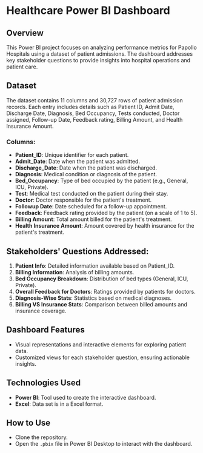 # Healthcare Power BI Dashboard

## Overview
This Power BI project focuses on analyzing performance metrics for Papollo Hospitals using a dataset of patient admissions. The dashboard addresses key stakeholder questions to provide insights into hospital operations and patient care.

## Dataset
The dataset contains 11 columns and 30,727 rows of patient admission records. Each entry includes details such as Patient ID, Admit Date, Discharge Date, Diagnosis, Bed Occupancy, Tests conducted, Doctor assigned, Follow-up Date, Feedback rating, Billing Amount, and Health Insurance Amount.

### Columns:
- **Patient_ID**: Unique identifier for each patient.
- **Admit_Date**: Date when the patient was admitted.
- **Discharge_Date**: Date when the patient was discharged.
- **Diagnosis**: Medical condition or diagnosis of the patient.
- **Bed_Occupancy**: Type of bed occupied by the patient (e.g., General, ICU, Private).
- **Test**: Medical test conducted on the patient during their stay.
- **Doctor**: Doctor responsible for the patient's treatment.
- **Followup Date**: Date scheduled for a follow-up appointment.
- **Feedback**: Feedback rating provided by the patient (on a scale of 1 to 5).
- **Billing Amount**: Total amount billed for the patient's treatment.
- **Health Insurance Amount**: Amount covered by health insurance for the patient's treatment.

## Stakeholders' Questions Addressed:
1. **Patient Info**: Detailed information available based on Patient_ID.
2. **Billing Information**: Analysis of billing amounts.
3. **Bed Occupancy Breakdown**: Distribution of bed types (General, ICU, Private).
4. **Overall Feedback for Doctors**: Ratings provided by patients for doctors.
5. **Diagnosis-Wise Stats**: Statistics based on medical diagnoses.
6. **Billing VS Insurance Stats**: Comparison between billed amounts and insurance coverage.

## Dashboard Features
- Visual representations and interactive elements for exploring patient data.
- Customized views for each stakeholder question, ensuring actionable insights.

## Technologies Used
- **Power BI**: Tool used to create the interactive dashboard.
- **Excel**: Data set is in a Excel format.

## How to Use
- Clone the repository.
- Open the `.pbix` file in Power BI Desktop to interact with the dashboard.
